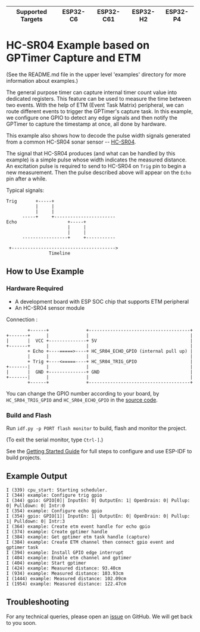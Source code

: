 | Supported Targets | ESP32-C6 | ESP32-C61 | ESP32-H2 | ESP32-P4 |
| ----------------- | -------- | --------- | -------- | -------- |

# HC-SR04 Example based on GPTimer Capture and ETM

(See the README.md file in the upper level 'examples' directory for more information about examples.)

The general purpose timer can capture internal timer count value into dedicated registers. This feature can be used to measure the time between two events. With the help of ETM (Event Task Matrix) peripheral, we can route different events to trigger the GPTimer's capture task. In this example, we configure one GPIO to detect any edge signals and then notify the GPTimer to capture the timestamp at once, all done by hardware.

This example also shows how to decode the pulse width signals generated from a common HC-SR04 sonar sensor -- [HC-SR04](https://www.sparkfun.com/products/15569).

The signal that HC-SR04 produces (and what can be handled by this example) is a simple pulse whose width indicates the measured distance. An excitation pulse is required to send to HC-SR04 on `Trig` pin to begin a new measurement. Then the pulse described above will appear on the `Echo` pin after a while.

Typical signals:

```text
Trig       +-----+
           |     |
           |     |
      -----+     +-----------------------
Echo                   +-----+
                       |     |
                       |     |
      -----------------+     +-----------

 +--------------------------------------->
                Timeline
```

## How to Use Example

### Hardware Required

* A development board with ESP SOC chip that supports ETM peripheral
* An HC-SR04 sensor module

Connection :

```text
        +------+              +--------------------------------------+
+-------+      |              |                                      |
|       |  VCC +--------------+ 5V                                   |
+-------+      |              |                                      |
        + Echo +----=====>----+ HC_SR04_ECHO_GPIO (internal pull up) |
        |      |              |                                      |
        + Trig +----<=====----+ HC_SR04_TRIG_GPIO                    |
+-------|      |              |                                      |
|       |  GND +--------------+ GND                                  |
+-------|      |              |                                      |
        +------+              +--------------------------------------+
```

You can change the GPIO number according to your board, by `HC_SR04_TRIG_GPIO` and `HC_SR04_ECHO_GPIO` in the [source code](main/gptimer_capture_hc_sr04.c).

### Build and Flash

Run `idf.py -p PORT flash monitor` to build, flash and monitor the project.

(To exit the serial monitor, type ``Ctrl-]``.)

See the [Getting Started Guide](https://docs.espressif.com/projects/esp-idf/en/latest/get-started/index.html) for full steps to configure and use ESP-IDF to build projects.

## Example Output

```text
I (339) cpu_start: Starting scheduler.
I (344) example: Configure trig gpio
I (344) gpio: GPIO[0]| InputEn: 0| OutputEn: 1| OpenDrain: 0| Pullup: 0| Pulldown: 0| Intr:0
I (354) example: Configure echo gpio
I (354) gpio: GPIO[1]| InputEn: 1| OutputEn: 0| OpenDrain: 0| Pullup: 1| Pulldown: 0| Intr:3
I (364) example: Create etm event handle for echo gpio
I (374) example: Create gptimer handle
I (384) example: Get gptimer etm task handle (capture)
I (384) example: Create ETM channel then connect gpio event and gptimer task
I (394) example: Install GPIO edge interrupt
I (404) example: Enable etm channel and gptimer
I (404) example: Start gptimer
I (424) example: Measured distance: 93.40cm
I (934) example: Measured distance: 103.93cm
I (1444) example: Measured distance: 102.09cm
I (1954) example: Measured distance: 122.47cm
```

## Troubleshooting

For any technical queries, please open an [issue](https://github.com/espressif/esp-idf/issues) on GitHub. We will get back to you soon.
